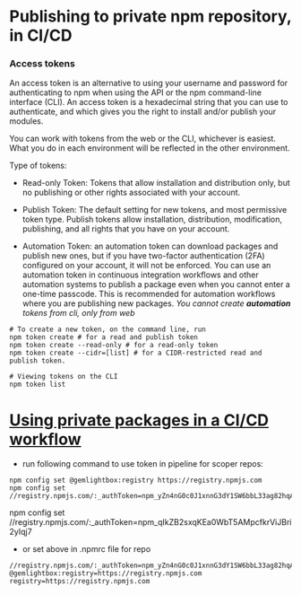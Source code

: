 # Publishing to private npm repository, in CI/CD


### Access tokens
An access token is an alternative to using your username and password for authenticating to npm when using the API or the npm command-line interface (CLI). 
An access token is a hexadecimal string that you can use to authenticate, and which gives you the right to install and/or publish your modules.


You can work with tokens from the web or the CLI, whichever is easiest. 
What you do in each environment will be reflected in the other environment.

Type of tokens:
- Read-only Token: Tokens that allow installation and distribution only, but no publishing or other rights associated with your account.

- Publish Token: The default setting for new tokens, and most permissive token type. 
  Publish tokens allow installation, distribution, modification, publishing, and all rights that you have on your account.

- Automation Token: an automation token can download packages and publish new ones, but if you have two-factor authentication (2FA) configured on your account, 
it will not be enforced. You can use an automation token in continuous integration workflows and other automation systems to 
publish a package even when you cannot enter a one-time passcode. 
This is recommended for automation workflows where you are publishing new packages.
  *You cannot create **automation** tokens from cli, only from web*


```shell
# To create a new token, on the command line, run
npm token create # for a read and publish token
npm token create --read-only # for a read-only token
npm token create --cidr=[list] # for a CIDR-restricted read and publish token.

# Viewing tokens on the CLI
npm token list
```


# [Using private packages in a CI/CD workflow](https://docs.npmjs.com/using-private-packages-in-a-ci-cd-workflow)

- run following command to use token in pipeline for scoper repos:
```shell
npm config set @gemlightbox:registry https://registry.npmjs.com
npm config set //registry.npmjs.com/:_authToken=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
```

npm config set //registry.npmjs.com/:_authToken=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


- or set above in .npmrc file for repo
```.npmrc
//registry.npmjs.com/:_authToken=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
@gemlightbox:registry=https://registry.npmjs.com
registry=https://registry.npmjs.com
```
